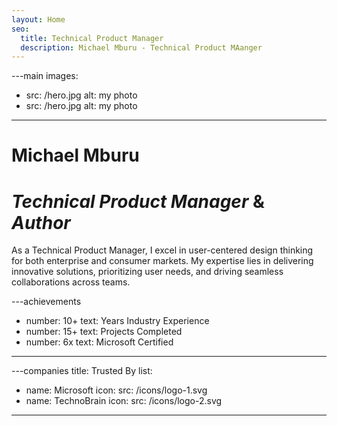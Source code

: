 ```yaml
---
layout: Home
seo:
  title: Technical Product Manager
  description: Michael Mburu - Technical Product MAanger
---
```


---main
images:
  - src: /hero.jpg
    alt: my photo
  - src: /hero.jpg
    alt: my photo
---

# <Typewriter>Michael Mburu</Typewriter>

# *Technical Product Manager* <span>&</span> *Author*

<Sep size={12} />

As a Technical Product Manager, I excel in user-centered design thinking for both enterprise and consumer markets. My expertise lies in delivering innovative solutions, prioritizing user needs, and driving seamless collaborations across teams.


---achievements
- number: 10+
  text: Years Industry Experience
- number: 15+
  text: Projects Completed
- number: 6x
  text: Microsoft Certified
---

---companies
title: Trusted By
list:
  - name: Microsoft
    icon:
      src: /icons/logo-1.svg
  - name: TechnoBrain
    icon:
      src: /icons/logo-2.svg
---